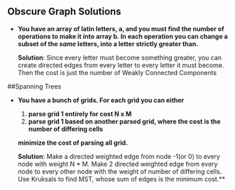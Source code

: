 ## Obscure Graph Solutions

- **You have an array of latin letters, a, and you must find the number of operations to make it into array b. In each operation you can change a subset of the *same* letters, into a letter strictly greater than.**


	**Solution**: Since every letter must become something greater, you can create directed edges from every letter to every letter it must become. Then the cost is just the number of Weakly Connected Components

##Spanning Trees

- **You have a bunch of grids. For each grid you can either**
	1. **parse grid 1 entirely for cost N x M**
	2. **parse grid 1 based on another parsed grid, where the cost is the number of differing cells**

	**minimize the cost of parsing all grid.**

	**Solution**: Make a directed weighted edge from node -1(or 0) to every node with weight N * M. Make 2 directed weighted edge from every node to every other node with the weight of number of differing cells. Use Kruksals to find MST, whose sum of edges is the minimum cost.**

